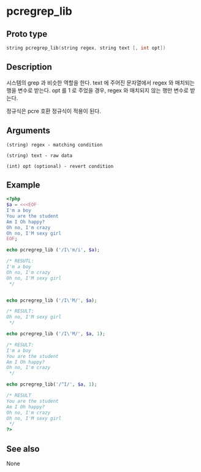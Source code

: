 # pcregrep_lib


## Proto type

```c
string pcregrep_lib(string regex, string text [, int opt])
```

## Description

시스템의 grep 과 비슷한 역할을 한다. text 에 주어진 문자열에서 regex 와 매치되는 행을 변수로
받는다. opt 를 1 로 주었을 경우, regex 와 매치되지 않는 행만 변수로 받는다.

정규식은 pcre 호환 정규식이 적용이 된다.

## Arguments

```
(string) regex - matching condition

(string) text - raw data

(int) opt (optional) - revert condition
```


## Example

```php
<?php
$a = <<<EOF
I'm a boy
You are the student
Am I Oh happy?
Oh no, I'm crazy
Oh no, I'M sexy girl
EOF;

echo pcregrep_lib ('/I\'m/i', $a);

/* RESUTL:
I'm a boy
Oh no, I'm crazy
Oh no, I'M sexy girl
 */


echo pcregrep_lib ('/I\'M/', $a);

/* RESULT:
Oh no, I'M sexy girl
 */

echo pcregrep_lib ('/I\'M/', $a, 1);

/* RESULT:
I'm a boy
You are the student
Am I Oh happy?
Oh no, I'm crazy
 */

echo pcregrep_lib('/^I/', $a, 1);

/* RESULT
You are the student
Am I Oh happy?
Oh no, I'm crazy
Oh no, I'M sexy girl
 */
?>
```

## See also
None

